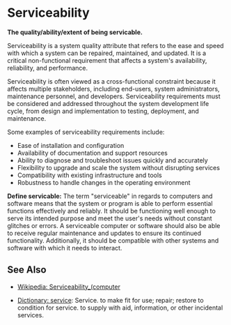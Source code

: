 # Serviceability

**The quality/ability/extent of being servicable.**

<span data-chatgpt-prompt="explain serviceability (system quality attribute, non-functional requirement, cross-functional constraint)">

Serviceability is a system quality attribute that refers to the ease and speed with which a system can be repaired, maintained, and updated. It is a critical non-functional requirement that affects a system's availability, reliability, and performance.

Serviceability is often viewed as a cross-functional constraint because it affects multiple stakeholders, including end-users, system administrators, maintenance personnel, and developers. Serviceability requirements must be considered and addressed throughout the system development life cycle, from design and implementation to testing, deployment, and maintenance.

Some examples of serviceability requirements include:

* Ease of installation and configuration
* Availability of documentation and support resources
* Ability to diagnose and troubleshoot issues quickly and accurately
* Flexibility to upgrade and scale the system without disrupting services
* Compatibility with existing infrastructure and tools
* Robustness to handle changes in the operating environment


</span>

**Define servicable:** <span data-chatgpt-prompt="define servicable (computers and software)">The term "serviceable" in regards to computers and software means that the system or program is able to perform essential functions effectively and reliably. It should be functioning well enough to serve its intended purpose and meet the user's needs without constant glitches or errors. A serviceable computer or software should also be able to receive regular maintenance and updates to ensure its continued functionality. Additionally, it should be compatible with other systems and software with which it needs to interact.</span>

## See Also

* [Wikipedia: Serviceability_(computer](https://wikipedia.org/wiki/Serviceability_(computer))

* [Dictionary: service](https://www.dictionary.com/browse/service): Service. to make fit for use; repair; restore to condition for service. to supply with aid, information, or other incidental services.

